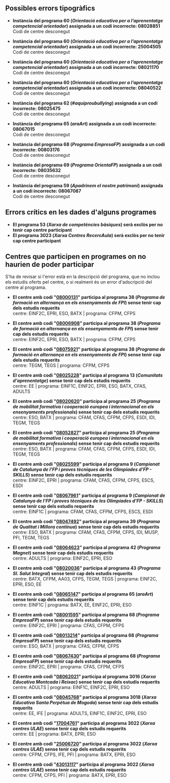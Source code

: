 ## Possibles errors tipogràfics

- **Instància del programa 60 (_Orientació educativa per a l’aprenentatge competencial orientador_) assignada a un codi incorrecte: 08028851**\
Codi de centre desconegut

- **Instància del programa 60 (_Orientació educativa per a l’aprenentatge competencial orientador_) assignada a un codi incorrecte: 25004505**\
Codi de centre desconegut

- **Instància del programa 60 (_Orientació educativa per a l’aprenentatge competencial orientador_) assignada a un codi incorrecte: 08021170**\
Codi de centre desconegut

- **Instància del programa 60 (_Orientació educativa per a l’aprenentatge competencial orientador_) assignada a un codi incorrecte: 08040522**\
Codi de centre desconegut

- **Instància del programa 62 (_#aquiproubullying_) assignada a un codi incorrecte: 08025475**\
Codi de centre desconegut

- **Instància del programa 65 (_araArt_) assignada a un codi incorrecte: 08067015**\
Codi de centre desconegut

- **Instància del programa 68 (_Programa EmpresaFP_) assignada a un codi incorrecte: 00803176**\
Codi de centre desconegut

- **Instància del programa 69 (_Programa OrientaFP_) assignada a un codi incorrecte: 08035632**\
Codi de centre desconegut

- **Instància del programa 59 (_Apadrinem el nostre patrimoni_) assignada a un codi incorrecte: 08067087**\
Codi de centre desconegut


## Errors crítics en les dades d'alguns programes

- **El programa 53 (_Xarxa de competències bàsiques_) serà exclòs per no tenir cap centre participant**
- **El programa 3023 (_Xarxa Centres RecercAula_) serà exclòs per no tenir cap centre participant**


## Centres que participen en programes on no haurien de poder participar

S'ha de revisar si l'error està en la descripció del programa, que no inclou els estudis oferts pel centre, o si realment és un error d'adscripció del centre al programa.

- **El centre amb codi "[08000131](https://innovacio.xtec.gencat.cat/centre/08000131)" participa al programa 38 (_Programa de formació en alternança en els ensenyaments de FPI_) sense tenir cap dels estudis requerits**\
centre: EINF2C, EPRI, ESO, BATX | programa: CFPM, CFPS

- **El centre amb codi "[08006908](https://innovacio.xtec.gencat.cat/centre/08006908)" participa al programa 38 (_Programa de formació en alternança en els ensenyaments de FPI_) sense tenir cap dels estudis requerits**\
centre: EINF2C, EPRI, ESO, BATX | programa: CFPM, CFPS

- **El centre amb codi "[08075921](https://innovacio.xtec.gencat.cat/centre/08075921)" participa al programa 38 (_Programa de formació en alternança en els ensenyaments de FPI_) sense tenir cap dels estudis requerits**\
centre: TEGM, TEGS | programa: CFPM, CFPS

- **El centre amb codi "[08025228](https://innovacio.xtec.gencat.cat/centre/08025228)" participa al programa 13 (_Comunitats d'aprenentatge_) sense tenir cap dels estudis requerits**\
centre: EE | programa: EINF1C, EINF2C, EPRI, ESO, BATX, CFAS, ADULTS

- **El centre amb codi "[08020620](https://innovacio.xtec.gencat.cat/centre/08020620)" participa al programa 25 (_Programa de mobilitat formativa i cooperació europea i internacional en els ensenyaments professionals_) sense tenir cap dels estudis requerits**\
centre: ESO, BATX | programa: CFAM, CFAS, CFPM, CFPS, ESDI, IDI, TEGM, TEGS

- **El centre amb codi "[08052827](https://innovacio.xtec.gencat.cat/centre/08052827)" participa al programa 25 (_Programa de mobilitat formativa i cooperació europea i internacional en els ensenyaments professionals_) sense tenir cap dels estudis requerits**\
centre: ESO, BATX | programa: CFAM, CFAS, CFPM, CFPS, ESDI, IDI, TEGM, TEGS

- **El centre amb codi "[08025599](https://innovacio.xtec.gencat.cat/centre/08025599)" participa al programa 9 (_Campionat de Catalunya de l'FP i proves tècniques de les Olimpíades d'FP - SKILLS_) sense tenir cap dels estudis requerits**\
centre: EINF2C, EPRI | programa: CFAM, CFAS, CFPM, CFPS, ESCS, ESDI

- **El centre amb codi "[08067961](https://innovacio.xtec.gencat.cat/centre/08067961)" participa al programa 9 (_Campionat de Catalunya de l'FP i proves tècniques de les Olimpíades d'FP - SKILLS_) sense tenir cap dels estudis requerits**\
centre: EINF1C | programa: CFAM, CFAS, CFPM, CFPS, ESCS, ESDI

- **El centre amb codi "[08047492](https://innovacio.xtec.gencat.cat/centre/08047492)" participa al programa 39 (_Programa de Qualitat i Millora contínua_) sense tenir cap dels estudis requerits**\
centre: ESO, BATX | programa: CFAM, CFAS, CFPM, CFPS, IDI, MUSP, PFI, TEGM, TEGS

- **El centre amb codi "[08064623](https://innovacio.xtec.gencat.cat/centre/08064623)" participa al programa 42 (_Programa Magnet_) sense tenir cap dels estudis requerits**\
centre: ADULTS | programa: EINF2C, EPRI, ESO

- **El centre amb codi "[08020036](https://innovacio.xtec.gencat.cat/centre/08020036)" participa al programa 43 (_Programa SI. Salut Integral_) sense tenir cap dels estudis requerits**\
centre: BATX, CFPM, AA03, CFPS, TEGM, TEGS | programa: EINF2C, EPRI, ESO, EE

- **El centre amb codi "[08065147](https://innovacio.xtec.gencat.cat/centre/08065147)" participa al programa 65 (_araArt_) sense tenir cap dels estudis requerits**\
centre: EINF1C | programa: BATX, EE, EINF2C, EPRI, ESO

- **El centre amb codi "[08001595](https://innovacio.xtec.gencat.cat/centre/08001595)" participa al programa 68 (_Programa EmpresaFP_) sense tenir cap dels estudis requerits**\
centre: EINF2C, EPRI | programa: CFAS, CFPM, CFPS

- **El centre amb codi "[08013214](https://innovacio.xtec.gencat.cat/centre/08013214)" participa al programa 68 (_Programa EmpresaFP_) sense tenir cap dels estudis requerits**\
centre: ESO, BATX | programa: CFAS, CFPM, CFPS

- **El centre amb codi "[08067430](https://innovacio.xtec.gencat.cat/centre/08067430)" participa al programa 68 (_Programa EmpresaFP_) sense tenir cap dels estudis requerits**\
centre: EINF2C, EPRI | programa: CFAS, CFPM, CFPS

- **El centre amb codi "[08062021](https://innovacio.xtec.gencat.cat/centre/08062021)" participa al programa 3016 (_Xarxa Educativa Montcada i Reixac_) sense tenir cap dels estudis requerits**\
centre: ADULTS | programa: EINF1C, EINF2C, EPRI, ESO

- **El centre amb codi "[08045768](https://innovacio.xtec.gencat.cat/centre/08045768)" participa al programa 3018 (_Xarxa Educativa Santa Perpètua de Mogoda_) sense tenir cap dels estudis requerits**\
centre: EE, IFE | programa: ADULTS, EINF1C, EINF2C, EPRI, ESO

- **El centre amb codi "[17004761](https://innovacio.xtec.gencat.cat/centre/17004761)" participa al programa 3022 (_Xarxa centres ULAE_) sense tenir cap dels estudis requerits**\
centre: EE | programa: BATX, EPRI, ESO

- **El centre amb codi "[25006720](https://innovacio.xtec.gencat.cat/centre/25006720)" participa al programa 3022 (_Xarxa centres ULAE_) sense tenir cap dels estudis requerits**\
centre: CFPM, CFPS, IFE, PFI | programa: BATX, EPRI, ESO

- **El centre amb codi "[43013117](https://innovacio.xtec.gencat.cat/centre/43013117)" participa al programa 3022 (_Xarxa centres ULAE_) sense tenir cap dels estudis requerits**\
centre: CFPM, CFPS, PFI | programa: BATX, EPRI, ESO
